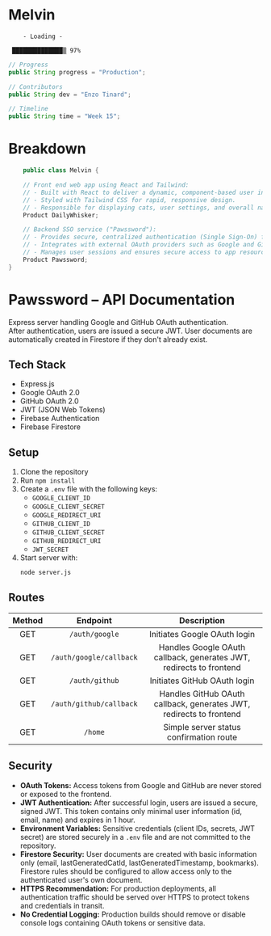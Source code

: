 # Melvin

        - Loading -

     ██████████████▒ 97%
     
```java
// Progress
public String progress = "Production";

// Contributors
public String dev = "Enzo Tinard";

// Timeline
public String time = "Week 15";
```
# Breakdown
``` java
    public class Melvin {

    // Front end web app using React and Tailwind:
    // - Built with React to deliver a dynamic, component-based user interface.
    // - Styled with Tailwind CSS for rapid, responsive design.
    // - Responsible for displaying cats, user settings, and overall navigation.
    Product DailyWhisker;

    // Backend SSO service ("Pawssword"):
    // - Provides secure, centralized authentication (Single Sign-On) for the application.
    // - Integrates with external OAuth providers such as Google and GitHub.
    // - Manages user sessions and ensures secure access to app resources.
    Product Pawssword;
}
```
# Pawssword – API Documentation

Express server handling Google and GitHub OAuth authentication.  
After authentication, users are issued a secure JWT. User documents are automatically created in Firestore if they don't already exist.

## Tech Stack
- Express.js
- Google OAuth 2.0
- GitHub OAuth 2.0
- JWT (JSON Web Tokens)
- Firebase Authentication
- Firebase Firestore

## Setup
1. Clone the repository
2. Run `npm install`
3. Create a `.env` file with the following keys:
   - `GOOGLE_CLIENT_ID`
   - `GOOGLE_CLIENT_SECRET`
   - `GOOGLE_REDIRECT_URI`
   - `GITHUB_CLIENT_ID`
   - `GITHUB_CLIENT_SECRET`
   - `GITHUB_REDIRECT_URI`
   - `JWT_SECRET`
4. Start server with:
   ```bash
   node server.js
## Routes

| Method | Endpoint | Description |
|:------:|:--------:|:-----------:|
| GET | `/auth/google` | Initiates Google OAuth login |
| GET | `/auth/google/callback` | Handles Google OAuth callback, generates JWT, redirects to frontend |
| GET | `/auth/github` | Initiates GitHub OAuth login |
| GET | `/auth/github/callback` | Handles GitHub OAuth callback, generates JWT, redirects to frontend |
| GET | `/home` | Simple server status confirmation route |
## Security

- **OAuth Tokens:** Access tokens from Google and GitHub are never stored or exposed to the frontend.
- **JWT Authentication:** After successful login, users are issued a secure, signed JWT. This token contains only minimal user information (id, email, name) and expires in 1 hour.
- **Environment Variables:** Sensitive credentials (client IDs, secrets, JWT secret) are stored securely in a `.env` file and are not committed to the repository.
- **Firestore Security:** User documents are created with basic information only (email, lastGeneratedCatId, lastGeneratedTimestamp, bookmarks). Firestore rules should be configured to allow access only to the authenticated user's own document.
- **HTTPS Recommendation:** For production deployments, all authentication traffic should be served over HTTPS to protect tokens and credentials in transit.
- **No Credential Logging:** Production builds should remove or disable console logs containing OAuth tokens or sensitive data.
